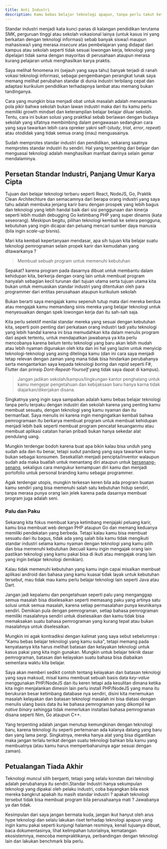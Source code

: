 ```yaml
---
title: Anti Industri
description: Kamu bebas belajar teknologi apapun, tanpa perlu takut ketinggalan standar industri dan tanpa terpaku pelajaran dari sekolah.
---
```


Standar industri menjadi kata kunci panas di kalangan pendidikan terutama SMK, perguruan tinggi atau 
sekolah vokasional lainya (untuk kasus ini yang berkaitan dengan teknologi informasi) sebab banyak siswa/i 
maupun mahasiswa/i yang merasa _insecure_ atas pembelajaran yang didapat dari kampus atau sekolah seperti 
tidak sesuai lowongan kerja, teknologi yang dipelajari tidak sama dengan mayoritas di perusahaan ataupun 
merasa kurang pelajaran untuk menghasilkan karya praktis.

Saya melihat fenomena ini (sejauh yang saya tahu) banyak terjadi di ranah vokasi teknologi informasi,
sebagai pengembangan perangkat lunak saya memang melihat perubahan standar di dunia industri terbilang
cepat dan adaptasi kurikulum pendidikan terhadapnya lambat atau memang bukan tandinganya. 

Cara yang mungkin bisa menjadi obat untuk masalah adalah menanamkan pola pikir bahwa sekolah bukan
 lawan industri maka dari itu kamu perlu memiliki growth mindset dan keterampilan belajar belajar diluar 
 sekolah. Tentu, cara ini bukan solusi yang praktikal sebab berlawan dengan budaya sekolah yang sifatnya membimbing dalam pengawasan sedangkan cara yang saya tawarkan lebih cara opreker yakni self-(_study_, _trial_, _error_, _repeat_) atau otodidak yang tidak semua orang (mau) menguasainya.

Sudah memprotes standar industri dan pendidikan, sekarang saatnya memprotes standar industri itu sendiri.
Hal yang terpenting dari belajar dan menguasai teknologi adalah menghasilkan manfaat darinya selain gemar mendalaminya.

## Persetan Standar Industri, Panjang Umur Karya Cipta

Tujuan dari belajar teknologi terbaru seperti React, NodeJS, Go, Praktik Clean Architechture dan semacamnya dari berapa orang
industri yang saya tahu adalah membuka jenjang karir baru dengan prospek yang lebih bagus dan 
teknologi yang lebih handal baik dari sisi penggunaan dan kinerja seperti lebih mudah debugging
Go ketimbang PHP yang super dinamis (kata seseorang). Meskipun begitu, pilihan teknologi kembali
ke selera pengguna, kebutuhan yang ingin dicapai dan peluang mencari sumber daya manusia (bila ingin
_scale-up_ bisnis).

Mari kita kembali kepertanyaan mendasar, apa sih tujuan kita belajar suatu teknologi pemrograman selain
propek karir dan kemudahan yang ditawarkanya ?

> Membuat sebuah program untuk memenuhi kebutuhan

Sepakat? karena program pada dasarnya dibuat untuk membantu dalam kehidupan kita, berkerja dengan orang
lain untuk membuat program hanyalah sebagian kecil turunan dari tujuan utama serta 
tujuan utama kita bukan untuk memuaskan standar industri yang ditentukan oleh para programmer 
 dari entitas perusahaan ataupun kurikulum sekolah
 
Bukan berarti saya mengajak kamu sepenuh tutup mata dari mereka berdua atau mengajak kamu memandang sinis mereka yang belajar teknologi untuk menyesuaikan dengan spek lowongan kerja dan itu sah-sah saja. 

Kita perlu selektif menilai standar mereka yang sesuai dengan kebutuhan kita, seperti poin penting dari perkataan orang industri tadi
yaitu teknologi yang lebih handal karena ini bisa memudahkan kita dalam menulis program dari aspek tertentu, untuk mendapatkan jawabanya ya kita perlu mencobanya karena belum tentu teknologi yang baru akan lebih mudah atau lebih nyaman digunakan oleh kita dan ini hal yang lazim untuk menyicip teknologi-teknologi yang asing ditelinga kamu (dan ini cara saya menjadi tetap relevan dengan zaman yang mana tidak bisa hindarkan perubahanya serta mengantarkan saya kepada teknologi _boring_ dan _rapid_ seperti F#, Flutter dan prinsip 
_Dont-Repeat-Yourself_ yang tidak saya dapat di kampus).

> Jangan jadikan sekolah/kampus/lingkungan kantor penghalang untuk kamu mengejar pengetahuan dan kebijaksaan baru hanya karna tidak diajarkan/dikerjakan disana.
 
Singkatnya yang ingin saya sampaikan adalah kamu bebas belajar teknologi tanpa perlu terpaku dengan 
industri dan sekolah karena yang penting kamu membuat sesuatu, dengan teknologi yang kamu nyaman dan 
itu bermanfaat. Saya menulis ini karena ingin mengingatkan kembali bahwa pemrogramaan itu berkarya membuat program untuk membuat kehidupan menjadi lebih baik seperti membuat program pencatat keuanganmu atau membuat aplikasi catatan harian pribadi bukan hanya sekedar alat pendulang uang.

Mungkin terdengar bodoh karena buat apa bikin kalau bisa unduh yang sudah ada dan itu benar, tetapi sudut
pandang yang saya tawarkan kamu bukan sebagai konsumen. Sesekalilah menjadi pencipta/inventor walaupun sudah ada maka buatlah untuk menantang diri ataupun untuk [bersenang-senang](https://justforfunnoreally.dev/), sekaligus cara mengukur kemampuan diri kamu dan menjadi portofolio untuk personal branding kamu sebagai programmer.

Agak terdengar utopis, mungkin terkesan keren bila ada program buatan kamu sendiri yang bisa memenuhi
salah satu kebutuhan hidup sendiri, tanpa merasa punya orang lain jelek karena pada dasarnya membuat 
program juga adalah seni.

### Palu dan Paku

Sekarang kita fokus membuat karya ketimbang menjajaki peluang karir, kamu bisa membuat web dengan PHP
ataupun Go dan memang keduanya memiliki pendekatan yang berbeda. Tetapi kalau kamu bisa membuat sesuatu
dari itu bagus, tidak ada yang salah bila kamu tidak mengikuti standar industri selama kamu nyaman 
dengan teknologi yang kamu pilih dan bisa memenuhi kebutuhan (kecuali kamu ingin mengajak orang lain pastikan teknologi yang kamu pakai bisa di ikuti atau mengajak orang lain yang ingin belajar teknologi demikian).

Kalau tidak memenuhi kebutuhan yang kamu ingin capai misalkan membuat aplikasi android dan bahasa yang 
kamu kuasai tidak layak untuk kebutuhan tersebut, mau tidak mau kamu perlu belajar teknologi lain seperti Java atau Dart. 

Jangan jadi kepalamu dan pengetahuan seperti palu yang menganggap semua masalah bisa diselesaikan 
seperti memasang paku yang artinya satu solusi untuk semua masalah, karena setiap permasalahan punya
keunikanya sendiri. Demikian pula dengan pemrograman, setiap bahasa pemrograman memiliki masalahnya 
sendiri untuk diselesaikan dan kamu tidak bisa memaksakan suatu bahasa pemrograman yang kurang tepat
atau bukan masalahnya untuk diselesaikan.

Mungkin ini agak kontradiksi dengan kalimat yang saya sebut sebelumnya : "Kamu bebas belajar teknologi yang kamu suka", tetapi memang pada kenyataanya kita harus melihat batasan dan kelayakan teknologi untuk
kasus pakai yang kita ingin gunakan. Mungkin untuk belajar teknik dasar pemrograman, batasan dan kelayakan 
suatu bahasa bisa diabaikan sementara waktu kita belajar.

Saya akan memberi sedikit contoh tentang kelayakan dan batasan teknologi yang saya maksud, misal kamu 
membuat sebuah basis data _key-value_ menggunakan PHP/NodeJS dan itu keren tetapi ada kesulitan dimana
ketika kita ingin menjalankan dimesin lain perlu install PHP/NodeJS yang mana itu berukuran besar 
ketimbang database nya sendiri, disini kita menemukan masalah kelayakan dan batasan teknologi
masalah ini bisa diatasi dengan menulis ulang basis data itu ke bahasa pemrograman yang dikompil ke
 _native binary_ sehingga tidak memerlukan installasi bahasa pemrograman disana seperti Nim, 
 Go ataupun C++.

Yang terpenting adalah jangan menutup kemungkinan dengan teknologi baru, karena teknologi itu seperti
pertemanan ada kalanya datang yang baru dan yang lama pergi. Singkatnya, mereka hanya alat yang bisa digantikan maka jangan terlalu terikat dengan suatu teknologi bahkan bila kamu yang membuatnya (atau kamu harus memperbaharuinya agar sesuai dengan zaman).

## Petualangan Tiada Akhir

Teknologi muncul silih berganti, tetapi yang selalu konstan dari teknologi adalah perubahanya itu sendiri.Standar Industri
hanya sekumpulan teknologi yang dipakai oleh pelaku industri, coba bayangkan bila esok mereka bangkrut 
apakah itu masih standar industri ? apakah teknologi tersebut tidak bisa membuat program bila perusahaanya 
mati ? Jawabanya ya dan tidak.

Kesimpulan dari saya jangan bermata kuda, jangan ikut hanyut oleh arus hype teknologi dan selalu lakukan riset terhadap teknologi apapun yang ingin kamu pakai seperti kunjungi halaman resminya, kenali tujuanya dibuat, baca dokumentasinya, lihat kelimpahan tutorialnya, kematangan ekosistemnya, mencoba mempraktikanya, perbandingan dengan teknologi lain dan lakukan benchmark bila perlu.

